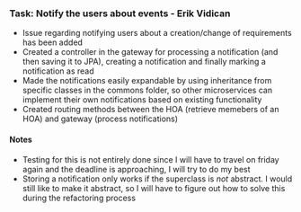 ### Task: Notify the users about events - Erik Vidican

- Issue regarding notifying users about a creation/change of requirements has been added
- Created a controller in the gateway for processing a notification (and then saving it to JPA),
creating a notification and finally marking a notification as read
- Made the notifications easily expandable by using inheritance from specific classes
in the commons folder, so other microservices can implement their own notifications based on existing
functionality
- Created routing methods between the HOA (retrieve memebers of an HOA) and gateway (process
notifications)

#### Notes
- Testing for this is not entirely done since I will have to travel on friday again and the deadline is
approaching, I will try to do my best
- Storing a notification only works if the superclass is _not_ abstract. I would still like
to make it abstract, so I will have to figure out how to solve this during the refactoring process
